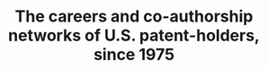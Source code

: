 ---
layout: default
description: 'The identification enables construction of social networks based on
  patent co-authorship. We will eventually provide descriptive statistics of individual
  and collaborative variables and illustrated examples of networks for an individual,
  an organization, a technology, and a region. The data and code will be publically
  available for community use and improvement and will enable updating as frequently
  as new patents are issued. '
doi: https://doi.org/10.7910/DVN/YJUNUN
title: The careers and co-authorship networks of U.S. patent-holders, since 1975
url: https://dataverse.harvard.edu/dataset.xhtml?persistentId=doi:10.7910/DVN/YJUNUN
uuid: 3e2ed123-d6c0-46af-8683-e23d64b04efc
---
